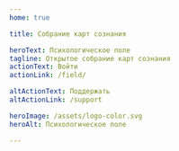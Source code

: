 ```yaml
---
home: true

title: Собрание карт сознания

heroText: Психологическое поле
tagline: Открытое собрание карт сознания
actionText: Войти
actionLink: /field/

altActionText: Поддержать
altActionLink: /support

heroImage: /assets/logo-color.svg
heroAlt: Психологическое поле

---
```



